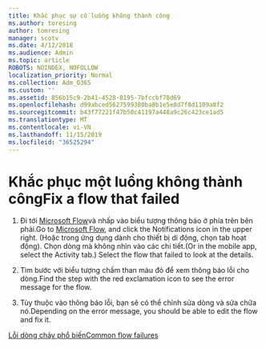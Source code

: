 ```yaml
---
title: Khắc phục sự cố luồng không thành công
ms.author: toresing
author: tomresing
manager: scotv
ms.date: 4/12/2018
ms.audience: Admin
ms.topic: article
ROBOTS: NOINDEX, NOFOLLOW
localization_priority: Normal
ms.collection: Adm_O365
ms.custom: ''
ms.assetid: 856b15c9-2b41-4528-8195-7bfccbf78d69
ms.openlocfilehash: d99abced5627599380ba8b1e5e8d7f8d1109a8f2
ms.sourcegitcommit: b43f77221f47b50c41197a448a9c26c423ce1ad5
ms.translationtype: MT
ms.contentlocale: vi-VN
ms.lasthandoff: 11/15/2019
ms.locfileid: "36525294"
---
```

# <a name="fix-a-flow-that-failed"></a><span data-ttu-id="66851-102">Khắc phục một luồng không thành công</span><span class="sxs-lookup"><span data-stu-id="66851-102">Fix a flow that failed</span></span>

1. <span data-ttu-id="66851-103">Đi tới [Microsoft Flow](https://flow.microsoft.com/)và nhấp vào biểu tượng thông báo ở phía trên bên phải.</span><span class="sxs-lookup"><span data-stu-id="66851-103">Go to [Microsoft Flow](https://flow.microsoft.com/), and click the Notifications icon in the upper right.</span></span> <span data-ttu-id="66851-104">(Hoặc trong ứng dụng dành cho thiết bị di động, chọn tab hoạt động). Chọn dòng mà không nhìn vào các chi tiết.</span><span class="sxs-lookup"><span data-stu-id="66851-104">(Or in the mobile app, select the Activity tab.) Select the flow that failed to look at the details.</span></span>
    
2. <span data-ttu-id="66851-105">Tìm bước với biểu tượng chấm than màu đỏ để xem thông báo lỗi cho dòng.</span><span class="sxs-lookup"><span data-stu-id="66851-105">Find the step with the red exclamation icon to see the error message for the flow.</span></span>
    
3. <span data-ttu-id="66851-106">Tùy thuộc vào thông báo lỗi, bạn sẽ có thể chỉnh sửa dòng và sửa chữa nó.</span><span class="sxs-lookup"><span data-stu-id="66851-106">Depending on the error message, you should be able to edit the flow and fix it.</span></span> 
    
[<span data-ttu-id="66851-107">Lỗi dòng chảy phổ biến</span><span class="sxs-lookup"><span data-stu-id="66851-107">Common flow failures</span></span>](https://go.microsoft.com/fwlink/?linkid=872110)
  

